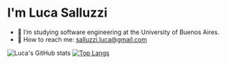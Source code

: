 # I'm Luca Salluzzi


- 📖 I’m studying software engineering at the University of Buenos Aires.
- 📧 How to reach me: salluzzi.luca@gmail.com



![Luca's GitHub stats](github-readme-stats-alpha-orcin.vercel.app/api?username=salluzziluca&show_icons=true&theme=tokyonight)
[![Top Langs](https://github-readme-stats-alpha-orcin.vercel.app/api/top-langs/?username=salluzziluca&count_private=true&theme=tokyonight)](https://github.com/anuraghazra/github-readme-stats)
<!---
salluzziluca/salluzziluca is a ✨ special ✨ repository because its `README.md` (this file) appears on your GitHub profile.
You can click the Preview link to take a look at your changes.
--->
